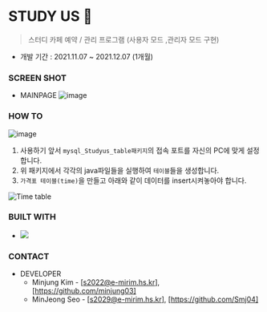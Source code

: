 # STUDY US 📇
> 스터디 카페 예약 / 관리 프로그램 (사용자 모드 ,관리자 모드 구현)

* 개발 기간 : 2021.11.07 ~ 2021.12.07 (1개월)

### SCREEN SHOT

* MAINPAGE
![image](https://user-images.githubusercontent.com/79045880/145130940-86013f13-91f8-45aa-af6f-43b6ecab1177.png)

### HOW TO

![image](https://user-images.githubusercontent.com/79045880/144982342-f9a4a582-7720-42a7-a3ae-a3b0aa462565.png)

1. 사용하기 앞서 `mysql_Studyus_table패키지`의 접속 포트를 자신의 PC에 맞게 설정합니다.
2. 위 패키지에서 각각의 java파일들을 실행하여 `테이블`들을 생성합니다.
3. `가격표 테이블(time)`을 만들고 아래와 같이 데이터를 insert시켜놓아야 합니다.

![Time table](https://user-images.githubusercontent.com/79045880/145130156-908f716f-5e32-4e17-9171-35fdce5aa40a.jpg)

### BUILT WITH

* <img src="https://img.shields.io/badge/JAVA-007396?style=flat-square&logo=JAVA&logoColor=white"/></a>

### CONTACT

* DEVELOPER
  * Minjung Kim - [s2022@e-mirim.hs.kr], [https://github.com/minjung03]
  * MinJeong Seo - [s2029@e-mirim.hs.kr], [https://github.com/Smj04]
